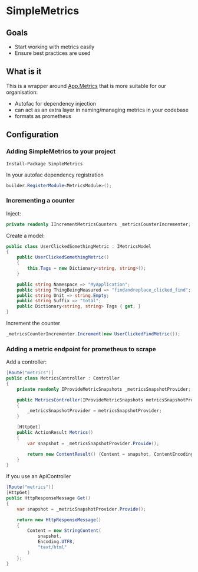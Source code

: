 # SimpleMetrics

## Goals
* Start working with metrics easily
* Ensure best practices are used

## What is it
This is a wrapper around [App.Metrics](https://www.app-metrics.io) that  is more suitable for our organisation: 
* Autofac for dependency injection
* can act as an extra layer in naming/managing metrics in your codebase
* formats as prometheus

## Configuration

### Adding SimpleMetrics to your project
``` 
Install-Package SimpleMetrics
```

In your autofac dependency registration
```csharp
builder.RegisterModule<MetricsModule>();
```

### Incrementing a counter
Inject:
```csharp
private readonly IIncrementMetricsCounters _metricsCounterIncrementer;
```

Create a model:

```csharp
public class UserClickedSomethingMetric : IMetricsModel
{
    public UserClickedSomethingMetric()
    {
        this.Tags = new Dictionary<string, string>();
    }

    public string Namespace => "MyApplication";
    public string ThingBeingMeasured => "findandreplace_clicked_find";
    public string Unit => string.Empty;
    public string Suffix => "total";
    public Dictionary<string, string> Tags { get; }
}
```

Increment the counter
```csharp
_metricsCounterIncrementer.Increment(new UserClickedFindMetric());
``` 

### Adding a metric endpoint for prometheus to scrape
Add a controller:

```csharp
[Route("metrics")]
public class MetricsController : Controller
{
    private readonly IProvideMetricSnapshots _metricsSnapshotProvider;

    public MetricsController(IProvideMetricSnapshots metricsSnapshotProvider)
    {
        _metricsSnapshotProvider = metricsSnapshotProvider;
    }

    [HttpGet]
    public ActionResult Metrics()
    {
        var snapshot = _metricsSnapshotProvider.Provide();

        return new ContentResult() {Content = snapshot, ContentEncoding = Encoding.UTF8, ContentType = "text/html"};
    }
}
```

If you use an ApiController
```csharp
[Route("metrics")]
[HttpGet]
public HttpResponseMessage Get()
{
    var snapshot = _metricSnapshotProvider.Provide();

    return new HttpResponseMessage()
    {
        Content = new StringContent(
            snapshot,
            Encoding.UTF8,
            "text/html"
        )
    };
}
```
